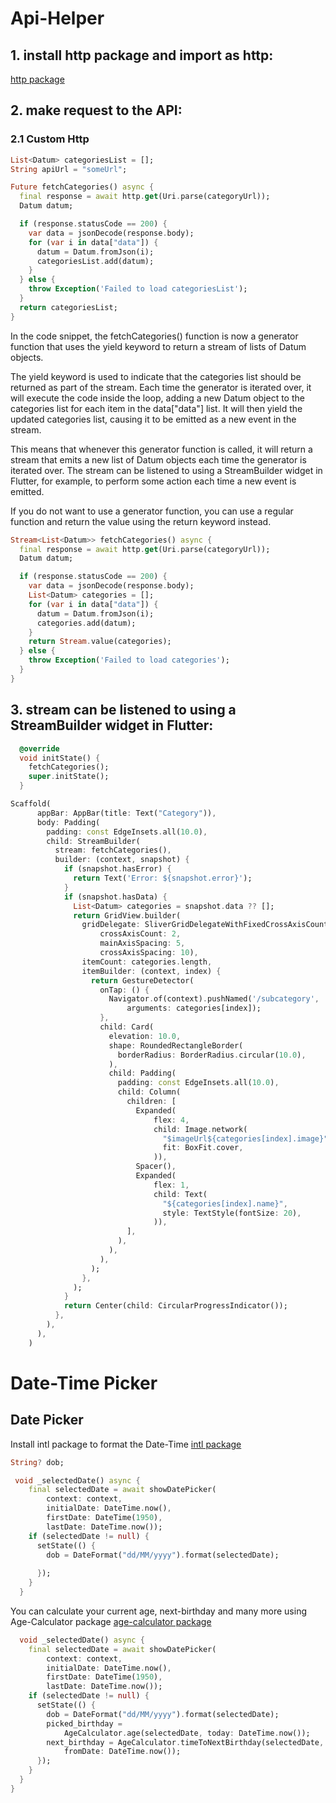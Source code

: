 # Api-Helper

## 1. install http package and import as http:

[http package](https://pub.dev/packages/http)

## 2. make request to the API:

### 2.1 Custom Http
``` dart
List<Datum> categoriesList = [];
String apiUrl = "someUrl";

Future fetchCategories() async {
  final response = await http.get(Uri.parse(categoryUrl));
  Datum datum;

  if (response.statusCode == 200) {
    var data = jsonDecode(response.body);
    for (var i in data["data"]) {
      datum = Datum.fromJson(i);
      categoriesList.add(datum);
    }
  } else {
    throw Exception('Failed to load categoriesList');
  }
  return categoriesList;
}
```
In the code snippet, the fetchCategories() function is now a generator function that uses the yield keyword to return a stream of lists of Datum objects.

The yield keyword is used to indicate that the categories list should be returned as part of the stream. Each time the generator is iterated over, it will execute the code inside the loop, adding a new Datum object to the categories list for each item in the data["data"] list. It will then yield the updated categories list, causing it to be emitted as a new event in the stream.

This means that whenever this generator function is called, it will return a stream that emits a new list of Datum objects each time the generator is iterated over. The stream can be listened to using a StreamBuilder widget in Flutter, for example, to perform some action each time a new event is emitted.


If you do not want to use a generator function, you can use a regular function and return the value using the return keyword instead.

```dart
Stream<List<Datum>> fetchCategories() async {
  final response = await http.get(Uri.parse(categoryUrl));
  Datum datum;

  if (response.statusCode == 200) {
    var data = jsonDecode(response.body);
    List<Datum> categories = [];
    for (var i in data["data"]) {
      datum = Datum.fromJson(i);
      categories.add(datum);
    }
    return Stream.value(categories);
  } else {
    throw Exception('Failed to load categories');
  }
}
```
## 3. stream can be listened to using a StreamBuilder widget in Flutter:

```dart
  @override
  void initState() {
    fetchCategories();
    super.initState();
  }
```
```dart
Scaffold(
      appBar: AppBar(title: Text("Category")),
      body: Padding(
        padding: const EdgeInsets.all(10.0),
        child: StreamBuilder(
          stream: fetchCategories(),
          builder: (context, snapshot) {
            if (snapshot.hasError) {
              return Text('Error: ${snapshot.error}');
            }
            if (snapshot.hasData) {
              List<Datum> categories = snapshot.data ?? [];
              return GridView.builder(
                gridDelegate: SliverGridDelegateWithFixedCrossAxisCount(
                    crossAxisCount: 2,
                    mainAxisSpacing: 5,
                    crossAxisSpacing: 10),
                itemCount: categories.length,
                itemBuilder: (context, index) {
                  return GestureDetector(
                    onTap: () {
                      Navigator.of(context).pushNamed('/subcategory',
                          arguments: categories[index]);
                    },
                    child: Card(
                      elevation: 10.0,
                      shape: RoundedRectangleBorder(
                        borderRadius: BorderRadius.circular(10.0),
                      ),
                      child: Padding(
                        padding: const EdgeInsets.all(10.0),
                        child: Column(
                          children: [
                            Expanded(
                                flex: 4,
                                child: Image.network(
                                  "$imageUrl${categories[index].image}",
                                  fit: BoxFit.cover,
                                )),
                            Spacer(),
                            Expanded(
                                flex: 1,
                                child: Text(
                                  "${categories[index].name}",
                                  style: TextStyle(fontSize: 20),
                                )),
                          ],
                        ),
                      ),
                    ),
                  );
                },
              );
            }
            return Center(child: CircularProgressIndicator());
          },
        ),
      ),
    )
```

# Date-Time Picker

## Date Picker

Install intl package to format the Date-Time
[intl package](https://pub.dev/packages/intl)

``` dart
String? dob;

 void _selectedDate() async {
    final selectedDate = await showDatePicker(
        context: context,
        initialDate: DateTime.now(),
        firstDate: DateTime(1950),
        lastDate: DateTime.now());
    if (selectedDate != null) {
      setState(() {
        dob = DateFormat("dd/MM/yyyy").format(selectedDate);
        
      });
    }
  }
```
You can calculate your current age, next-birthday and many more using Age-Calculator package
[age-calculator package](https://pub.dev/packages/age_calculator/example)


``` dart
  void _selectedDate() async {
    final selectedDate = await showDatePicker(
        context: context,
        initialDate: DateTime.now(),
        firstDate: DateTime(1950),
        lastDate: DateTime.now());
    if (selectedDate != null) {
      setState(() {
        dob = DateFormat("dd/MM/yyyy").format(selectedDate);
        picked_birthday =
            AgeCalculator.age(selectedDate, today: DateTime.now());
        next_birthday = AgeCalculator.timeToNextBirthday(selectedDate,
            fromDate: DateTime.now());
      });
    }
  }
}

```
